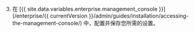 3. 在 [{{ site.data.variables.enterprise.management_console }}](/enterprise/{{ currentVersion }}/admin/guides/installation/accessing-the-management-console/) 中，配置并保存您所需的设置。
